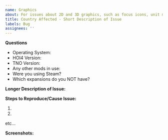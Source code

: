 ```yaml
---
name: Graphics
about: For issues about 2D and 3D graphics, such as focus icons, unit models, and flags
title: Country Affected - Short Description of Issue
labels: Bug
assignees: ''
---
```


**Questions**

- Operating System:
- HOI4 Version:
- TNO Version:
- Any other mods in use:
- Were you using Steam?
- Which expansions do you NOT have?

**Longer Description of Issue:**

**Steps to Reproduce/Cause Issue:**

1.

2.

etc...

**Screenshots:**
